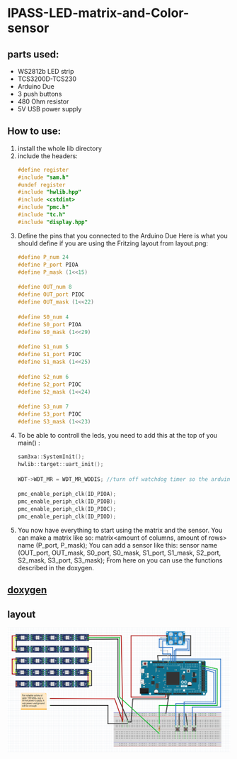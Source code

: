 # IPASS-LED-matrix-and-Color-sensor

## parts used:
   - WS2812b LED strip
   - TCS3200D-TCS230
   - Arduino Due
   - 3 push buttons
   - 480 Ohm resistor
   - 5V USB power supply 

## How to use:
1. install the whole lib directory
2. include the headers:
      ```C++
      #define register 
      #include "sam.h"
      #undef register
      #include "hwlib.hpp"
      #include <cstdint>
      #include "pmc.h"
      #include "tc.h"
      #include "display.hpp"
      ```
3. Define the pins that you connected to the Arduino Due 
   Here is what you should define if you are using the Fritzing layout from layout.png: 
      ```C++
      #define P_num 24
      #define P_port PIOA
      #define P_mask (1<<15)

      #define OUT_num 8
      #define OUT_port PIOC
      #define OUT_mask (1<<22)

      #define S0_num 4
      #define S0_port PIOA
      #define S0_mask (1<<29)

      #define S1_num 5
      #define S1_port PIOC
      #define S1_mask (1<<25)

      #define S2_num 6
      #define S2_port PIOC
      #define S2_mask (1<<24)

      #define S3_num 7
      #define S3_port PIOC
      #define S3_mask (1<<23)
      ```
4. To be able to controll the leds, you need to add this at the top of you main() :
      ```C++
      sam3xa::SystemInit();
      hwlib::target::uart_init();

      WDT->WDT_MR = WDT_MR_WDDIS; //turn off watchdog timer so the arduino doesn't reset itself

      pmc_enable_periph_clk(ID_PIOA);
      pmc_enable_periph_clk(ID_PIOB);
      pmc_enable_periph_clk(ID_PIOC);
      pmc_enable_periph_clk(ID_PIOD);
      ```
5. You now have everything to start using the matrix and the sensor. You can make a matrix like so: matrix<amount of columns, amount of rows> name (P_port, P_mask);
   You can add a sensor like this: sensor name (OUT_port, OUT_mask, S0_port, S0_mask, S1_port, S1_mask, S2_port, S2_mask, S3_port, S3_mask);
   From here on you can use the functions described in the doxygen.
   
## [doxygen](https://timstolker.github.io/IPASS-LED-matrix-and-Color-sensor/html/index.html)


## layout
![layout](https://github.com/TimStolker/IPASS-LED-matrix-and-Color-sensor/raw/master/Layout.png "layout") 
                                                                                          
